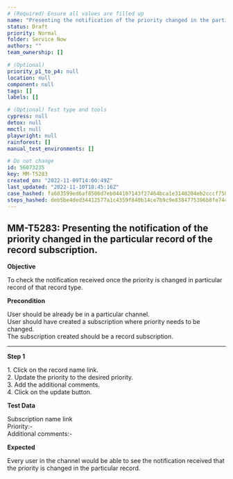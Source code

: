 ```yaml
---
# (Required) Ensure all values are filled up
name: "Presenting the notification of the priority changed in the particular record of the record subscription."
status: Draft
priority: Normal
folder: Service Now
authors: ""
team_ownership: []

# (Optional)
priority_p1_to_p4: null
location: null
component: null
tags: []
labels: []

# (Optional) Test type and tools
cypress: null
detox: null
mmctl: null
playwright: null
rainforest: []
manual_test_environments: []

# Do not change
id: 56073235
key: MM-T5283
created_on: "2022-11-09T14:00:49Z"
last_updated: "2022-11-10T18:45:16Z"
case_hashed: fa603599ed6af8506d7eb044107143f27464bca1e3140204eb2cccf758345e58852130ce07504a0e5c6af51bc82c4ce6
steps_hashed: deb5be4ded34412577a1c4359f840b14ce7b9c9e8384775396b8fe744ae03b8dd97b3a796e194300547fb4c2f21e2b3c
---
```


<!-- (Auto-generated) Based on frontmatter's "key" and "name" -->

## MM-T5283: Presenting the notification of the priority changed in the particular record of the record subscription.

**Objective**

To check the notification received once the priority is changed in particular record of that record type.

**Precondition**

User should be already be in a particular channel.\
User should have created a subscription where priority needs to be changed.\
The subscription created should be a record subscription.

---

**Step 1**

1\. Click on the record name link.\
2\. Update the priority to the desired priority.\
3\. Add the additional comments.\
4\. Click on the update button.

**Test Data**

Subscription name link\
Priority:-\
Additional comments:-

**Expected**

Every user in the channel would be able to see the notification received that the priority is changed in the particular record.
